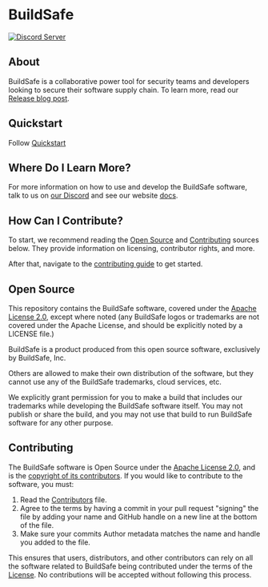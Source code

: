 # BuildSafe

[![Discord Server](https://img.shields.io/badge/discord-gray?style=for-the-badge&logo=discord&logoColor=white)](https://discord.gg/geGGKhrz)

## About

BuildSafe is a collaborative power tool for security teams and developers looking to secure their software supply chain.
To learn more, read our [Release blog post](https://buildsafe.dev/blog).

## Quickstart

Follow [Quickstart](https://buildsafe.dev/guides/getting-started/)



## Where Do I Learn More?

For more information on how to use and develop the BuildSafe software, talk to us on
[our Discord](https://discord.gg/geGGKhrz) and see our website [docs](https://buildsafe.dev/guides/getting-started/).

## How Can I Contribute?

To start, we recommend reading the [Open Source](#open-source) and [Contributing](#contributing) sources below.
They provide information on licensing, contributor rights, and more.

After that, navigate to the [contributing guide](CONTRIBUTING.md) to get started.

## Open Source

This repository contains the BuildSafe software, covered under the [Apache License 2.0](LICENSE), except where noted (any BuildSafe logos or trademarks are not covered under the Apache License, and should be explicitly noted by a LICENSE file.)

BuildSafe is a product produced from this open source software, exclusively by BuildSafe, Inc.

Others are allowed to make their own distribution of the software, but they cannot use any of the BuildSafe trademarks, cloud services, etc.

We explicitly grant permission for you to make a build that includes our trademarks while developing the BuildSafe software itself. You may not publish or share the build, and you may not use that build to run BuildSafe software for any other purpose.


## Contributing

The BuildSafe software is Open Source under the [Apache License 2.0](LICENSE), and is the [copyright of its contributors](NOTICE). If you would like to contribute to the software, you must:

1. Read the [Contributors](CONTRIBUTORS.md) file.
2. Agree to the terms by having a commit in your pull request "signing" the file by adding your name and GitHub handle on a new line at the bottom of the file.
3. Make sure your commits Author metadata matches the name and handle you added to the file.

This ensures that users, distributors, and other contributors can rely on all the software related to BuildSafe being contributed under the terms of the [License](LICENSE). No contributions will be accepted without following this process.
